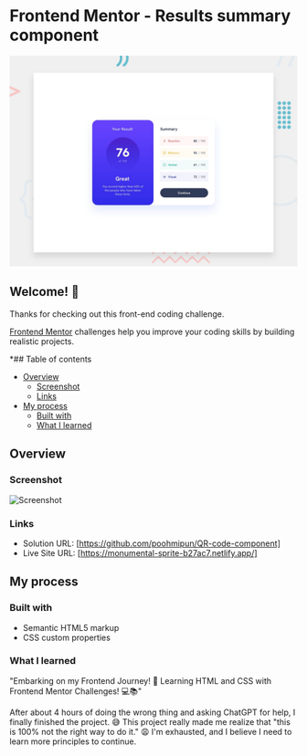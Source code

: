 # Frontend Mentor - Results summary component

![Design preview for the Results summary component coding challenge](./design/desktop-preview.jpg)

## Welcome! 👋

Thanks for checking out this front-end coding challenge.

[Frontend Mentor](https://www.frontendmentor.io) challenges help you improve your coding skills by building realistic projects.

\*## Table of contents

- [Overview](#overview)
  - [Screenshot](#screenshot)
  - [Links](#links)
- [My process](#my-process)
  - [Built with](#built-with)
  - [What I learned](#what-i-learned)

## Overview

### Screenshot

![Screenshot](/images/screenshot/screencapture.png)

### Links

- Solution URL: [https://github.com/poohmipun/QR-code-component]
- Live Site URL: [https://monumental-sprite-b27ac7.netlify.app/]

## My process

### Built with

- Semantic HTML5 markup
- CSS custom properties

### What I learned

"Embarking on my Frontend Journey! 🚀 Learning HTML and CSS with Frontend Mentor Challenges! 💻📚"

After about 4 hours of doing the wrong thing and asking ChatGPT for help, I finally finished the project. 😅 This project really made me realize that "this is 100% not the right way to do it." 😩 I'm exhausted, and I believe I need to learn more principles to continue.
